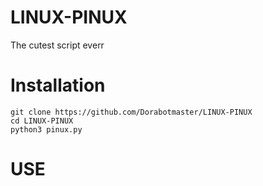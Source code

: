 # LINUX-PINUX
The cutest script everr
# Installation
```
git clone https://github.com/Dorabotmaster/LINUX-PINUX
cd LINUX-PINUX 
python3 pinux.py
```
# USE 
